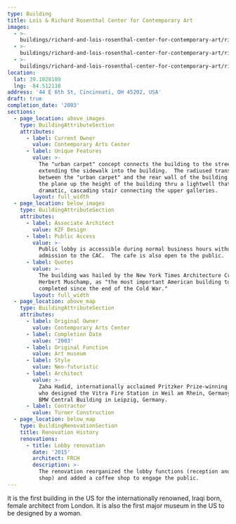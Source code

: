 ```yaml
---
type: Building
title: Lois & Richard Rosenthal Center for Contemporary Art
images:
  - >-
    buildings/richard-and-lois-rosenthal-center-for-contemporary-art/richard-and-lois-rosenthal-center-for-contemporary-art-0_fbetxi
  - >-
    buildings/richard-and-lois-rosenthal-center-for-contemporary-art/richard-and-lois-rosenthal-center-for-contemporary-art-1_kqfiej
  - >-
    buildings/richard-and-lois-rosenthal-center-for-contemporary-art/richard-and-lois-rosenthal-center-for-contemporary-art-2_iqdwbu
location:
  lat: 39.1028189
  lng: -84.512118
address: '44 E 6th St, Cincinnati, OH 45202, USA'
draft: true
completion_date: '2003'
sections:
  - page_location: above_images
    type: BuildingAttributeSection
    attributes:
      - label: Current Owner
        value: Contemporary Arts Center
      - label: Unique Features
        value: >-
          The "urban carpet" concept connects the building to the street by
          extending the sidewalk into the building.  The radiused transition
          between the "urban carpet" and the rear wall of the building carries
          the plane up the height of the building thru a lightwell that houses a
          dramatic, cascading stair connecting the upper galleries.
        layout: full_width
  - page_location: below_images
    type: BuildingAttributeSection
    attributes:
      - label: Associate Architect
        value: KZF Design
      - label: Public Access
        value: >-
          Public lobby is accessible during normal business hours without
          admission to the CAC.  The cafe is also open to the public.
      - label: Quotes
        value: >-
          The building was hailed by the New York Times Architecture Critic,
          Herbert Muschamp, as "the most important American building to be
          completed since the end of the Cold War."
        layout: full_width
  - page_location: above_map
    type: BuildingAttributeSection
    attributes:
      - label: Original Owner
        value: Contemporary Arts Center
      - label: Completion Date
        value: '2003'
      - label: Original Function
        value: Art museum
      - label: Style
        value: Neo-futuristic
      - label: Architect
        value: >-
          Zaha Hadid, internationally acclaimed Pritzker Prize-winning architect
          who designed the Vitra Fire Station in Weil am Rhein, Germany and the
          BMW Central Building in Leipzig, Germany.
      - label: Contractor
        value: Turner Construction
  - page_location: below_map
    type: BuildingRenovationSection
    title: Renovation History
    renovations:
      - title: Lobby renovation
        date: '2015'
        architect: FRCH
        description: >-
          The renovation reorganized the lobby functions (reception and gift
          shop) and added a coffee shop to engage the public.
---
```


It is the first building in the US for the internationally renowned, Iraqi born, female architect from London. It is also the first major museum in the US to be designed by a woman.
